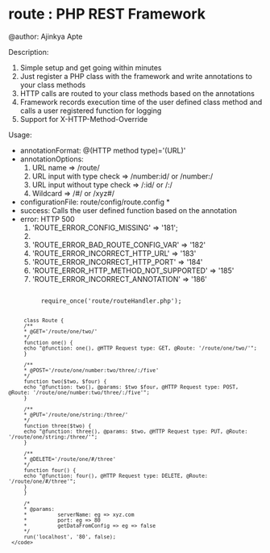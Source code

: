 route : PHP REST Framework
=====
@author: Ajinkya Apte

<span>
    Description:
<ol>
    <li>Simple setup and get going within minutes</li>
    <li>Just register a PHP class with the framework and write annotations to your class methods</li>
    <li>HTTP calls are routed to your class methods based on the annotations</li>
    <li>Framework records execution time of the user defined class method and calls a user registered function for logging</li>
    <li>Support for X-HTTP-Method-Override</li>
</ol>
</span>

<span>
    Usage:
<ul>
    <li>annotationFormat: @(HTTP method type)='(URL)'</li>
    <li>annotationOptions:
        <ol>
            <li>URL name => /route/</li>
            <li>URL input with type check => /number:id/ or /number:/</li>
            <li>URL input without type check => /:id/ or /:/</li>
            <li>Wildcard => /#/ or /xyz#/</li>
        </ol>
    </li>
    <li>configurationFile: route/config/route.config *</li>
    <li>success: Calls the user defined function based on the annotation</li>
    <li>error: HTTP 500
        <ol>
            <li>'ROUTE_ERROR_CONFIG_MISSING' => '181';<li>
            <li>'ROUTE_ERROR_BAD_ROUTE_CONFIG_VAR' => '182'</li>
            <li>'ROUTE_ERROR_INCORRECT_HTTP_URL' => '183'</li>
            <li>'ROUTE_ERROR_INCORRECT_HTTP_PORT' => '184'</li>
            <li>'ROUTE_ERROR_HTTP_METHOD_NOT_SUPPORTED' => '185'</li>
            <li>'ROUTE_ERROR_INCORRECT_ANNOTATION' => '186'</li>
        </ol>
</ul>
 </span>

<span>
     <code>
         require_once('route/routeHandler.php');

         class Route {
         /**
         * @GET='/route/one/two/'
         */
         function one() {
         echo "@function: one(), @HTTP Request type: GET, @Route: '/route/one/two/'";
         }

         /**
         * @POST='/route/one/number:two/three/:/five'
         */
         function two($two, $four) {
         echo "@function: two(), @params: $two $four, @HTTP Request type: POST, @Route: '/route/one/number:two/three/:/five'";
         }

         /**
         * @PUT='/route/one/string:/three/'
         */
         function three($two) {
         echo "@function: three(), @params: $two, @HTTP Request type: PUT, @Route: '/route/one/string:/three/'";
         }

         /**
         * @DELETE='/route/one/#/three'
         */
         function four() {
         echo "@function: four(), @HTTP Request type: DELETE, @Route: '/route/one/#/three'";
         }
         }

         /*
         * @params:
         *          serverName: eg => xyz.com
         *          port: eg => 80
         *          getDataFromConfig => eg => false
         */
         run('localhost', '80', false);
     </code>
 </span>


